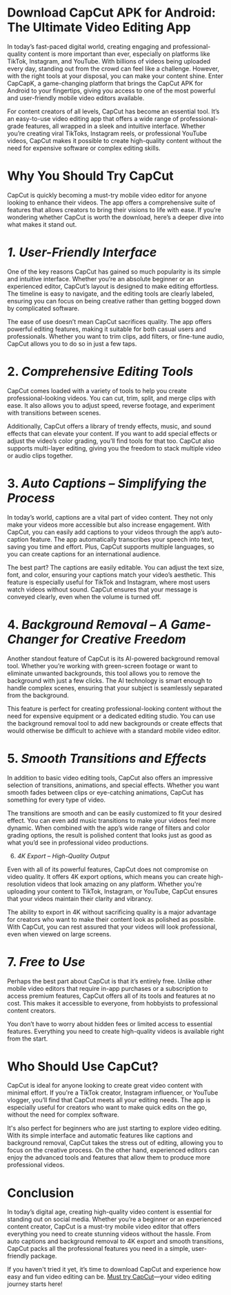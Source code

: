 # Download CapCut APK for Android: The Ultimate Video Editing App

In today’s fast-paced digital world, creating engaging and professional-quality content is more important than ever, especially on platforms like TikTok, Instagram, and YouTube. With billions of videos being uploaded every day, standing out from the crowd can feel like a challenge. However, with the right tools at your disposal, you can make your content shine. Enter CapCapK, a game-changing platform that brings the CapCut APK for Android to your fingertips, giving you access to one of the most powerful and user-friendly mobile video editors available.

For content creators of all levels, CapCut has become an essential tool. It’s an easy-to-use video editing app that offers a wide range of professional-grade features, all wrapped in a sleek and intuitive interface. Whether you’re creating viral TikToks, Instagram reels, or professional YouTube videos, CapCut makes it possible to create high-quality content without the need for expensive software or complex editing skills.

# Why You Should Try CapCut

CapCut is quickly becoming a must-try mobile video editor for anyone looking to enhance their videos. The app offers a comprehensive suite of features that allows creators to bring their visions to life with ease. If you’re wondering whether CapCut is worth the download, here’s a deeper dive into what makes it stand out.

# *1. User-Friendly Interface*

One of the key reasons CapCut has gained so much popularity is its simple and intuitive interface. Whether you’re an absolute beginner or an experienced editor, CapCut’s layout is designed to make editing effortless. The timeline is easy to navigate, and the editing tools are clearly labeled, ensuring you can focus on being creative rather than getting bogged down by complicated software.

The ease of use doesn’t mean CapCut sacrifices quality. The app offers powerful editing features, making it suitable for both casual users and professionals. Whether you want to trim clips, add filters, or fine-tune audio, CapCut allows you to do so in just a few taps.

# 2. *Comprehensive Editing Tools*

CapCut comes loaded with a variety of tools to help you create professional-looking videos. You can cut, trim, split, and merge clips with ease. It also allows you to adjust speed, reverse footage, and experiment with transitions between scenes.

Additionally, CapCut offers a library of trendy effects, music, and sound effects that can elevate your content. If you want to add special effects or adjust the video’s color grading, you’ll find tools for that too. CapCut also supports multi-layer editing, giving you the freedom to stack multiple video or audio clips together.

# 3. *Auto Captions – Simplifying the Process*

In today’s world, captions are a vital part of video content. They not only make your videos more accessible but also increase engagement. With CapCut, you can easily add captions to your videos through the app’s auto-caption feature. The app automatically transcribes your speech into text, saving you time and effort. Plus, CapCut supports multiple languages, so you can create captions for an international audience.

The best part? The captions are easily editable. You can adjust the text size, font, and color, ensuring your captions match your video’s aesthetic. This feature is especially useful for TikTok and Instagram, where most users watch videos without sound. CapCut ensures that your message is conveyed clearly, even when the volume is turned off.

# 4. *Background Removal – A Game-Changer for Creative Freedom*

Another standout feature of CapCut is its AI-powered background removal tool. Whether you’re working with green-screen footage or want to eliminate unwanted backgrounds, this tool allows you to remove the background with just a few clicks. The AI technology is smart enough to handle complex scenes, ensuring that your subject is seamlessly separated from the background.

This feature is perfect for creating professional-looking content without the need for expensive equipment or a dedicated editing studio. You can use the background removal tool to add new backgrounds or create effects that would otherwise be difficult to achieve with a standard mobile video editor.

# 5. *Smooth Transitions and Effects*

In addition to basic video editing tools, CapCut also offers an impressive selection of transitions, animations, and special effects. Whether you want smooth fades between clips or eye-catching animations, CapCut has something for every type of video.

The transitions are smooth and can be easily customized to fit your desired effect. You can even add music transitions to make your videos feel more dynamic. When combined with the app’s wide range of filters and color grading options, the result is polished content that looks just as good as what you’d see in professional video productions.

 6. *4K Export – High-Quality Output*

Even with all of its powerful features, CapCut does not compromise on video quality. It offers 4K export options, which means you can create high-resolution videos that look amazing on any platform. Whether you're uploading your content to TikTok, Instagram, or YouTube, CapCut ensures that your videos maintain their clarity and vibrancy.

The ability to export in 4K without sacrificing quality is a major advantage for creators who want to make their content look as polished as possible. With CapCut, you can rest assured that your videos will look professional, even when viewed on large screens.

# 7. *Free to Use*

Perhaps the best part about CapCut is that it’s entirely free. Unlike other mobile video editors that require in-app purchases or a subscription to access premium features, CapCut offers all of its tools and features at no cost. This makes it accessible to everyone, from hobbyists to professional content creators.

You don’t have to worry about hidden fees or limited access to essential features. Everything you need to create high-quality videos is available right from the start.

# Who Should Use CapCut?

CapCut is ideal for anyone looking to create great video content with minimal effort. If you're a TikTok creator, Instagram influencer, or YouTube vlogger, you’ll find that CapCut meets all your editing needs. The app is especially useful for creators who want to make quick edits on the go, without the need for complex software.

It's also perfect for beginners who are just starting to explore video editing. With its simple interface and automatic features like captions and background removal, CapCut takes the stress out of editing, allowing you to focus on the creative process. On the other hand, experienced editors can enjoy the advanced tools and features that allow them to produce more professional videos.

# Conclusion
In today’s digital age, creating high-quality video content is essential for standing out on social media. Whether you’re a beginner or an experienced content creator, CapCut is a must-try mobile video editor that offers everything you need to create stunning videos without the hassle. From auto captions and background removal to 4K export and smooth transitions, CapCut packs all the professional features you need in a simple, user-friendly package.

If you haven't tried it yet, it’s time to download CapCut and experience how easy and fun video editing can be. [Must try CapCut](http://capcapk.com)—your video editing journey starts here!
